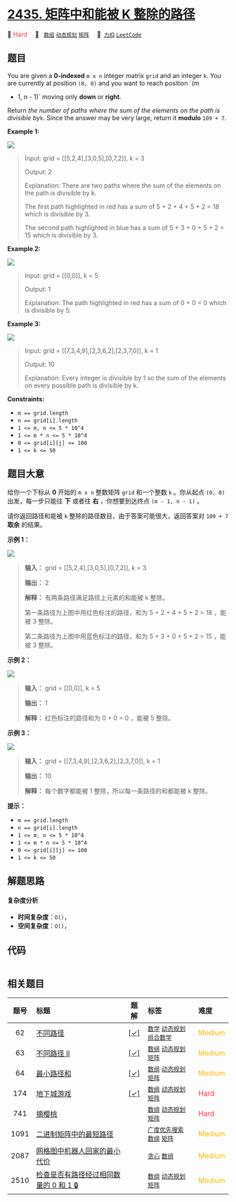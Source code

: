 # [2435. 矩阵中和能被 K 整除的路径](https://2xiao.github.io/leetcode-js/problem/2435.html)

🔴 <font color=#ff334b>Hard</font>&emsp; 🔖&ensp; [`数组`](/tag/array.md) [`动态规划`](/tag/dynamic-programming.md) [`矩阵`](/tag/matrix.md)&emsp; 🔗&ensp;[`力扣`](https://leetcode.cn/problems/paths-in-matrix-whose-sum-is-divisible-by-k) [`LeetCode`](https://leetcode.com/problems/paths-in-matrix-whose-sum-is-divisible-by-k)

## 题目

You are given a **0-indexed** `m x n` integer matrix `grid` and an integer
`k`. You are currently at position `(0, 0)` and you want to reach position `(m
- 1, n - 1)` moving only **down** or **right**.

Return _the number of paths where the sum of the elements on the path is
divisible by_`k`. Since the answer may be very large, return it **modulo**
`109 + 7`.



**Example 1:**

![](https://assets.leetcode.com/uploads/2022/08/13/image-20220813183124-1.png)

> Input: grid = [[5,2,4],[3,0,5],[0,7,2]], k = 3
> 
> Output: 2
> 
> Explanation: There are two paths where the sum of the elements on the path is divisible by k.
> 
> The first path highlighted in red has a sum of 5 + 2 + 4 + 5 + 2 = 18 which is divisible by 3.
> 
> The second path highlighted in blue has a sum of 5 + 3 + 0 + 5 + 2 = 15 which is divisible by 3.

**Example 2:**

![](https://assets.leetcode.com/uploads/2022/08/17/image-20220817112930-3.png)

> Input: grid = [[0,0]], k = 5
> 
> Output: 1
> 
> Explanation: The path highlighted in red has a sum of 0 + 0 = 0 which is divisible by 5.

**Example 3:**

![](https://assets.leetcode.com/uploads/2022/08/12/image-20220812224605-3.png)

> Input: grid = [[7,3,4,9],[2,3,6,2],[2,3,7,0]], k = 1
> 
> Output: 10
> 
> Explanation: Every integer is divisible by 1 so the sum of the elements on every possible path is divisible by k.

**Constraints:**

  * `m == grid.length`
  * `n == grid[i].length`
  * `1 <= m, n <= 5 * 10^4`
  * `1 <= m * n <= 5 * 10^4`
  * `0 <= grid[i][j] <= 100`
  * `1 <= k <= 50`


## 题目大意

给你一个下标从 **0**  开始的 `m x n` 整数矩阵 `grid` 和一个整数 `k` 。你从起点 `(0, 0)` 出发，每一步只能往
**下**  或者往 **右**  ，你想要到达终点 `(m - 1, n - 1)` 。

请你返回路径和能被 `k` 整除的路径数目，由于答案可能很大，返回答案对 `109 + 7` **取余**  的结果。



**示例 1：**

![](https://assets.leetcode.com/uploads/2022/08/13/image-20220813183124-1.png)

> 
> 
> 
> 
> 
> **输入：** grid = [[5,2,4],[3,0,5],[0,7,2]], k = 3
> 
> **输出：** 2
> 
> **解释：** 有两条路径满足路径上元素的和能被 k 整除。
> 
> 第一条路径为上图中用红色标注的路径，和为 5 + 2 + 4 + 5 + 2 = 18 ，能被 3 整除。
> 
> 第二条路径为上图中用蓝色标注的路径，和为 5 + 3 + 0 + 5 + 2 = 15 ，能被 3 整除。
> 
> 

**示例 2：**

![](https://assets.leetcode.com/uploads/2022/08/17/image-20220817112930-3.png)

> 
> 
> 
> 
> 
> **输入：** grid = [[0,0]], k = 5
> 
> **输出：** 1
> 
> **解释：** 红色标注的路径和为 0 + 0 = 0 ，能被 5 整除。
> 
> 

**示例 3：**

![](https://assets.leetcode.com/uploads/2022/08/12/image-20220812224605-3.png)

> 
> 
> 
> 
> 
> **输入：** grid = [[7,3,4,9],[2,3,6,2],[2,3,7,0]], k = 1
> 
> **输出：** 10
> 
> **解释：** 每个数字都能被 1 整除，所以每一条路径的和都能被 k 整除。
> 
> 



**提示：**

  * `m == grid.length`
  * `n == grid[i].length`
  * `1 <= m, n <= 5 * 10^4`
  * `1 <= m * n <= 5 * 10^4`
  * `0 <= grid[i][j] <= 100`
  * `1 <= k <= 50`


## 解题思路

#### 复杂度分析

- **时间复杂度**：`O()`，
- **空间复杂度**：`O()`，

## 代码

```javascript

```

## 相关题目

<!-- prettier-ignore -->
| 题号 | 标题 | 题解 | 标签 | 难度 |
| :------: | :------ | :------: | :------ | :------ |
| 62 | [不同路径](https://leetcode.com/problems/unique-paths) | [[✓]](/problem/0062.md) |  [`数学`](/tag/math.md) [`动态规划`](/tag/dynamic-programming.md) [`组合数学`](/tag/combinatorics.md) | <font color=#ffb800>Medium</font> |
| 63 | [不同路径 II](https://leetcode.com/problems/unique-paths-ii) | [[✓]](/problem/0063.md) |  [`数组`](/tag/array.md) [`动态规划`](/tag/dynamic-programming.md) [`矩阵`](/tag/matrix.md) | <font color=#ffb800>Medium</font> |
| 64 | [最小路径和](https://leetcode.com/problems/minimum-path-sum) | [[✓]](/problem/0064.md) |  [`数组`](/tag/array.md) [`动态规划`](/tag/dynamic-programming.md) [`矩阵`](/tag/matrix.md) | <font color=#ffb800>Medium</font> |
| 174 | [地下城游戏](https://leetcode.com/problems/dungeon-game) | [[✓]](/problem/0174.md) |  [`数组`](/tag/array.md) [`动态规划`](/tag/dynamic-programming.md) [`矩阵`](/tag/matrix.md) | <font color=#ff334b>Hard</font> |
| 741 | [摘樱桃](https://leetcode.com/problems/cherry-pickup) |  |  [`数组`](/tag/array.md) [`动态规划`](/tag/dynamic-programming.md) [`矩阵`](/tag/matrix.md) | <font color=#ff334b>Hard</font> |
| 1091 | [二进制矩阵中的最短路径](https://leetcode.com/problems/shortest-path-in-binary-matrix) |  |  [`广度优先搜索`](/tag/breadth-first-search.md) [`数组`](/tag/array.md) [`矩阵`](/tag/matrix.md) | <font color=#ffb800>Medium</font> |
| 2087 | [网格图中机器人回家的最小代价](https://leetcode.com/problems/minimum-cost-homecoming-of-a-robot-in-a-grid) |  |  [`贪心`](/tag/greedy.md) [`数组`](/tag/array.md) | <font color=#ffb800>Medium</font> |
| 2510 | [检查是否有路径经过相同数量的 0 和 1 🔒](https://leetcode.com/problems/check-if-there-is-a-path-with-equal-number-of-0s-and-1s) |  |  [`数组`](/tag/array.md) [`动态规划`](/tag/dynamic-programming.md) [`矩阵`](/tag/matrix.md) | <font color=#ffb800>Medium</font> |